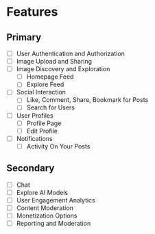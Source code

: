 # Features

## Primary

- [ ] User Authentication and Authorization
- [ ] Image Upload and Sharing
- [ ] Image Discovery and Exploration
  - [ ] Homepage Feed
  - [ ] Explore Feed
- [ ] Social Interaction
  - [ ] Like, Comment, Share, Bookmark for Posts
  - [ ] Search for Users
- [ ] User Profiles
  - [ ] Profile Page
  - [ ] Edit Profile
- [ ] Notifications
  - [ ] Activity On Your Posts

## Secondary

- [ ] Chat
- [ ] Explore AI Models
- [ ] User Engagement Analytics
- [ ] Content Moderation
- [ ] Monetization Options
- [ ] Reporting and Moderation
